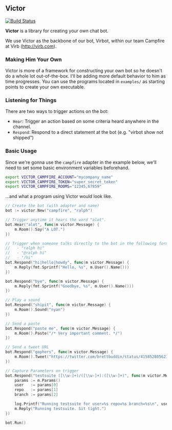 ## Victor

[![Build Status](https://travis-ci.org/brettbuddin/victor.png?branch=master)](https://travis-ci.org/brettbuddin/victor)

**Victor** is a library for creating your own chat bot.

We use Victor as the backbone of our bot, Virbot, within our team Campfire at Virb (http://virb.com).

### Making Him Your Own

Victor is more of a framework for constructing your own bot so he doesn't do a whole lot out-of-the-box. I'll be adding more default behavior to him as time progresses. You can use the programs located in `examples/` as starting points to create your own executable.

### Listening for Things

There are two ways to trigger actions on the bot:

- `Hear`: Trigger an action based on some criteria heard anywhere in the channel.
- `Respond`: Respond to a direct statement at the bot (e.g. "virbot show not shipped")

### Basic Usage

Since we're gonna use the `campfire` adapter in the example below, we'll need to set some basic environment variables beforehand.

```bash
export VICTOR_CAMPFIRE_ACCOUNT="mycompany_name"
export VICTOR_CAMPFIRE_TOKEN="super_secret_token"
export VICTOR_CAMPFIRE_ROOMS="12345,67859"
```

...and what a program using Victor would look like.

```go
// Create the bot (with adapter and name)
bot := victor.New("campfire", "ralph")

// Trigger anytime it hears the word "alot".
bot.Hear("alot", func(m victor.Message) {
    m.Room().Say("A LOT.")
})

// Trigger when someone talks directly to the bot in the following forms: 
//   - "ralph hi"
//   - "@ralph hi"
//   - "/hi"
bot.Respond("hi|hello|howdy", func(m victor.Message) {
    m.Reply(fmt.Sprintf("Hello, %s", m.User().Name()))
})

bot.Respond("bye", func(m victor.Message) {
    m.Reply(fmt.Sprintf("Goodbye, %s", m.User().Name()))
})

// Play a sound
bot.Respond("shipit", func(m victor.Message) {
    m.Room().Sound("nyan")
})

// Send a paste
bot.Respond("paste me", func(m victor.Message) {
    m.Room().Paste("/* Very important comment. */")
})

// Send a tweet URL
bot.Respond("gophers", func(m victor.Message) {
    m.Room().Tweet("https://twitter.com/brettbuddin/status/415852805623402496")
})

// Capture Parameters on trigger
bot.Respond("testsuite ([\\w-]+)/([\\w-]+):([\\w-]+)", func(m victor.Message) {
    params := m.Params()
    user   := params[0]
    repo   := params[1]
    branch := params[2]

    log.Printf("Running testsuite for user=%s repo=%s branch=%s\n", user, repo, branch)
    m.Reply("Running testsuite. Sit tight.")
})

bot.Run()
```
